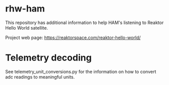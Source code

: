 # rhw-ham
This repository has additional information to help HAM's listening to Reaktor Hello World satellite.

Project web page: https://reaktorspace.com/reaktor-hello-world/


# Telemetry decoding

See telemetry_unit_conversions.py for the information on how to convert adc readings to meaningful units.
